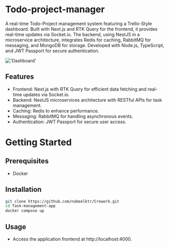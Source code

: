 # Todo-project-manager

A real-time Todo-Project management system featuring a Trello-Style dashboard. Built with Next.js and RTK Query for the frontend, it provides real-time updates via Socket.io. The backend, using NestJS in a microservice architecture, integrates Redis for caching, RabbitMQ for messaging, and MongoDB for storage. Developed with Node.js, TypeScript, and JWT Passport for secure authentication.

!['Dashboard'](https://drive.google.com/uc?export=view&id=179M2NBAHWVIcZPe_zp62apq0BOoWAGCs)

## Features

- Frontend: Next.js with RTK Query for efficient data fetching and real-time updates via Socket.io.
- Backend: NestJS microservices architecture with RESTful APIs for task management.
- Caching: Redis to enhance performance.
- Messaging: RabbitMQ for handling asynchronous events.
- Authentication: JWT Passport for secure user access.

# Getting Started

## Prerequisites
- Docker
## Installation

```bash
git clone https://github.com/nabeelktr/Crework.git
cd Task-management-app
docker compose up
```

## Usage
- Access the application frontend at http://localhost:4000.

